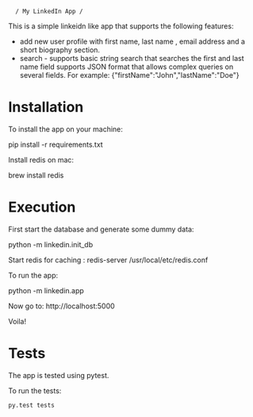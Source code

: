       / My LinkedIn App /

This is a simple linkeidn like app that supports the following features:

- add new user profile with first name, last name , email address and a short biography section.
- search - supports basic string search that searches the first and last name field
           supports JSON format that allows complex queries on several fields.
           For example: {"firstName":"John","lastName":"Doe"}

Installation
=================

To install the app on your machine:

pip install -r requirements.txt

Install redis on mac:

brew install redis

Execution
=================



First start the database and generate some dummy data:

 python -m linkedin.init_db

Start redis for caching :
redis-server /usr/local/etc/redis.conf

To run the app:

 python -m linkedin.app


Now go to: http://localhost:5000

Voila!


Tests
=================
The app is tested using pytest.

To run the tests:

    py.test tests